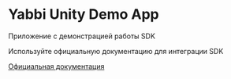 # Yabbi Unity Demo App

Приложение с демонстрацией работы SDK

Используйте официальную документацию для интеграции SDK

[Официальная документация](https://yabbi.gitbook.io/yabbi-documentation/unity-plugin)